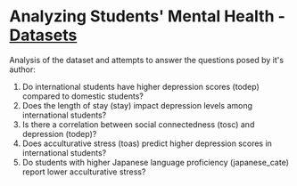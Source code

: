 # Analyzing Students' Mental Health - [Datasets](https://www.kaggle.com/datasets/abdallahprogrammer/students-mental-health)
Analysis of the dataset and attempts to answer the questions posed by it's author:
1. Do international students have higher depression scores (todep) compared to domestic students?
2. Does the length of stay (stay) impact depression levels among international students?
3. Is there a correlation between social connectedness (tosc) and depression (todep)?
4. Does acculturative stress (toas) predict higher depression scores in international students?
5. Do students with higher Japanese language proficiency (japanese_cate) report lower acculturative stress?
